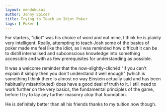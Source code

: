 ```yaml
---
layout: mendokusai
author: Jonny Spicer
title: Trying to Teach an Idiot Poker
tags: [ Poker ]
---
```

For starters, "idiot" was his choice of word and not mine, I think he is plainly very intelligent.
Really, attempting to teach Josh some of the basics of poker made me feel like the idiot, as I was
reminded how difficult it can be to distill internalised and subconscious knowledge into something
accessible and with as few prerequisites for understanding as possible.

It was a welcome reminder that the now-slightly-clichéd "if you can't explain it simply then you
don't understand it well enough" (which is something I think there is almost no way Einstein actually said and has been habitually misattributed) does have a good deal of truth to it. I still
need to work further on the very basics, the fundamental principles of the game, before I try
to lay any further masonry atop that foundation.

He is definitely better than all his friends thanks to my tuition now though.

